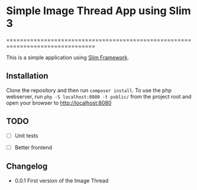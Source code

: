 # Simple Image Thread App using Slim 3
================================================================================

This is a simple application using [Slim Framework][slim].

## Installation

Clone the repository and then run `composer install`. To use the php webserver,
run `php -S localhost:8080 -t public/` from the project root
and open your browser to [http://localhost:8080][lh]

## TODO

- [ ] Unit tests
- [ ] Better frontend


## Changelog

* 0.0.1 First version of the Image Thread


[lh]: http://localhost:8080
[slim]: http://www.slimframework.com/